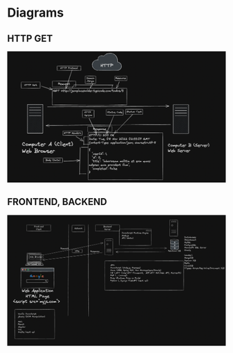 # Diagrams

## HTTP GET

![HTTP GET](http-get.png)

## FRONTEND, BACKEND

![FRONTEND, BACKEND](front-back.png)